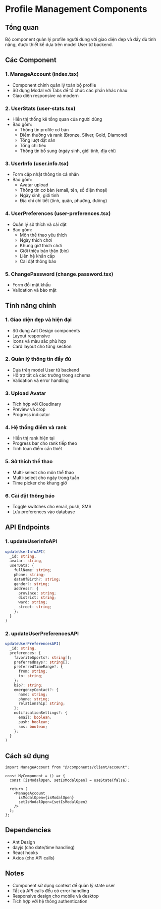 # Profile Management Components

## Tổng quan

Bộ component quản lý profile người dùng với giao diện đẹp và đầy đủ tính năng, được thiết kế dựa trên model User từ backend.

## Các Component

### 1. ManageAccount (index.tsx)
- Component chính quản lý toàn bộ profile
- Sử dụng Modal với Tabs để tổ chức các phần khác nhau
- Giao diện responsive và modern

### 2. UserStats (user-stats.tsx)
- Hiển thị thống kê tổng quan của người dùng
- Bao gồm:
  - Thông tin profile cơ bản
  - Điểm thưởng và rank (Bronze, Silver, Gold, Diamond)
  - Tổng lượt đặt sân
  - Tổng chi tiêu
  - Thông tin bổ sung (ngày sinh, giới tính, địa chỉ)

### 3. UserInfo (user.info.tsx)
- Form cập nhật thông tin cá nhân
- Bao gồm:
  - Avatar upload
  - Thông tin cơ bản (email, tên, số điện thoại)
  - Ngày sinh, giới tính
  - Địa chỉ chi tiết (tỉnh, quận, phường, đường)

### 4. UserPreferences (user-preferences.tsx)
- Quản lý sở thích và cài đặt
- Bao gồm:
  - Môn thể thao yêu thích
  - Ngày thích chơi
  - Khung giờ thích chơi
  - Giới thiệu bản thân (bio)
  - Liên hệ khẩn cấp
  - Cài đặt thông báo

### 5. ChangePassword (change.password.tsx)
- Form đổi mật khẩu
- Validation và bảo mật

## Tính năng chính

### 1. Giao diện đẹp và hiện đại
- Sử dụng Ant Design components
- Layout responsive
- Icons và màu sắc phù hợp
- Card layout cho từng section

### 2. Quản lý thông tin đầy đủ
- Dựa trên model User từ backend
- Hỗ trợ tất cả các trường trong schema
- Validation và error handling

### 3. Upload Avatar
- Tích hợp với Cloudinary
- Preview và crop
- Progress indicator

### 4. Hệ thống điểm và rank
- Hiển thị rank hiện tại
- Progress bar cho rank tiếp theo
- Tính toán điểm cần thiết

### 5. Sở thích thể thao
- Multi-select cho môn thể thao
- Multi-select cho ngày trong tuần
- Time picker cho khung giờ

### 6. Cài đặt thông báo
- Toggle switches cho email, push, SMS
- Lưu preferences vào database

## API Endpoints

### 1. updateUserInfoAPI
```typescript
updateUserInfoAPI(
  _id: string,
  avatar: string,
  userData: {
    fullName: string;
    phone: string;
    dateOfBirth?: string;
    gender?: string;
    address?: {
      province: string;
      district: string;
      ward: string;
      street: string;
    };
  }
)
```

### 2. updateUserPreferencesAPI
```typescript
updateUserPreferencesAPI(
  _id: string,
  preferences: {
    favoriteSports?: string[];
    preferredDays?: string[];
    preferredTimeRange?: {
      from: string;
      to: string;
    };
    bio?: string;
    emergencyContact?: {
      name: string;
      phone: string;
      relationship: string;
    };
    notificationSettings?: {
      email: boolean;
      push: boolean;
      sms: boolean;
    };
  }
)
```

## Cách sử dụng

```tsx
import ManageAccount from "@/components/client/account";

const MyComponent = () => {
  const [isModalOpen, setIsModalOpen] = useState(false);

  return (
    <ManageAccount 
      isModalOpen={isModalOpen}
      setIsModalOpen={setIsModalOpen}
    />
  );
};
```

## Dependencies

- Ant Design
- dayjs (cho date/time handling)
- React hooks
- Axios (cho API calls)

## Notes

- Component sử dụng context để quản lý state user
- Tất cả API calls đều có error handling
- Responsive design cho mobile và desktop
- Tích hợp với hệ thống authentication
